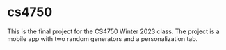 # cs4750
This is the final project for the CS4750 Winter 2023 class. The project is a mobile app with two random generators and a personalization tab.
